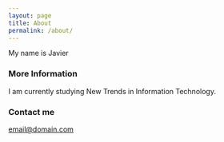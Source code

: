 ```yaml
---
layout: page
title: About
permalink: /about/
---
```


My name is Javier

### More Information

I am currently studying New Trends in Information Technology.

### Contact me

[email@domain.com](mailto:201801788@alu.comillas.edu)
